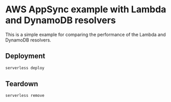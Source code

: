# AWS AppSync example with Lambda and DynamoDB resolvers

This is a simple example for comparing the performance of the Lambda and DynamoDB resolvers.

## Deployment

```sh
serverless deploy
```

## Teardown

```sh
serverless remove
```